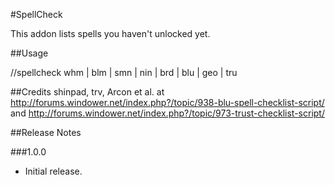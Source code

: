 #SpellCheck

This addon lists spells you haven't unlocked yet.

##Usage

//spellcheck whm | blm | smn | nin | brd | blu | geo | tru

##Credits
shinpad, trv, Arcon et al. at 
http://forums.windower.net/index.php?/topic/938-blu-spell-checklist-script/
and
http://forums.windower.net/index.php?/topic/973-trust-checklist-script/

##Release Notes

###1.0.0
* Initial release.
